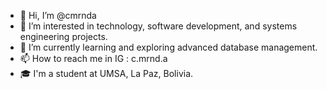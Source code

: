 - 👋 Hi, I’m @cmrnda
- 👀 I’m interested in technology, software development, and systems engineering projects.
- 🌱 I’m currently learning and exploring advanced database management.
- 📫 How to reach me in IG : c.mrnd.a
- 🎓 I'm a student at UMSA, La Paz, Bolivia.


<!---
cmrnda/cmrnda is a ✨ special ✨ repository because its `README.md` (this file) appears on your GitHub profile.
You can click the Preview link to take a look at your changes.
--->
